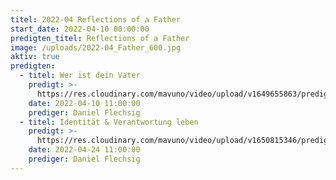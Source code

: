 ```yaml
---
titel: 2022-04 Reflections of a Father
start_date: 2022-04-10 00:00:00
predigten_titel: Reflections of a Father
image: /uploads/2022-04_Father_600.jpg
aktiv: true
predigten:
  - titel: Wer ist dein Vater
    predigt: >-
      https://res.cloudinary.com/mavuno/video/upload/v1649655863/predigten/2022-04%20Reflections%20of%20a%20Father/2022-04-10_GoDi_Mavuno_Berlin_-_Reflections_of_a_Father_1.mp3
    date: 2022-04-10 11:00:00
    prediger: Daniel Flechsig
  - titel: Identität & Verantwortung leben
    predigt: >-
      https://res.cloudinary.com/mavuno/video/upload/v1650815346/predigten/2022-04%20Reflections%20of%20a%20Father/2022-04-24_GoDi_Mavuno_Berlin_-_Reflections_of_a_Father_3.mp3
    date: 2022-04-24 11:00:00
    prediger: Daniel Flechsig
---
```


